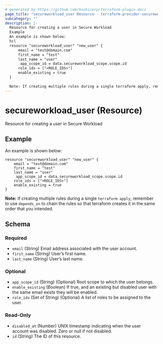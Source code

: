 ```yaml
---
# generated by https://github.com/hashicorp/terraform-plugin-docs
page_title: "secureworkload_user Resource - terraform-provider-secureworkload"
subcategory: ""
description: |-
  Resource for creating a user in Secure Workload
  Example
  An example is shown below:
  hcl
  resource "secureworkload_user" "new_user" {
      email = "test@domain.com"
      first_name = "test"
      last_name = "user"
       app_scope_id = data.secureworkload_scope.scope.id
      role_ids = ["<ROLE_IDS>"]
      enable_existing = true 
  }
  
  Note: If creating multiple rules during a single terraform apply, remember to use depends_on to chain the rules so that terraform creates it in the same order that you intended.
---
```


# secureworkload_user (Resource)

Resource for creating a user in Secure Workload

## Example
An example is shown below: 
```hcl
resource "secureworkload_user" "new_user" {
    email = "test@domain.com"
    first_name = "test"
    last_name = "user"
	 app_scope_id = data.secureworkload_scope.scope.id
    role_ids = ["<ROLE_IDS>"]
    enable_existing = true 
}
```
**Note:** If creating multiple rules during a single `terraform apply`, remember to use `depends_on` to chain the rules so that terraform creates it in the same order that you intended.



<!-- schema generated by tfplugindocs -->
## Schema

### Required

- `email` (String) Email address associated with the user account.
- `first_name` (String) Userʼs first name.
- `last_name` (String) Userʼs last name.

### Optional

- `app_scope_id` (String) (Optional) Root scope to which the user belongs.
- `enable_existing` (Boolean) If true, and an existing but disabled user with the same email exists they will be enabled.
- `role_ids` (Set of String) (Optional) A list of roles to be assigned to the user.

### Read-Only

- `disabled_at` (Number) UNIX timestamp indicating when the user account was disabled. Zero or null if not disabled.
- `id` (String) The ID of this resource.


